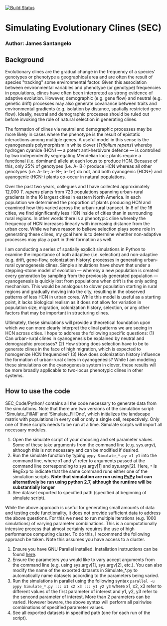 [![Build Status](https://travis-ci.org/James-S-Santangelo/Simulating-Evolutionary-Clines-SEC-.svg?branch=master)](https://travis-ci.org/James-S-Santangelo/Simulating-Evolutionary-Clines-SEC-)

# Simulating Evolutionary Clines (SEC)
### Author: James Santangelo

## Background

Evolutionary clines are the gradual change in the frequency of a species' genotypes or phenotype a geographical area and are often the result of species "tracking" some environmental factor. Given this association between environmental variables and phenotype (or genotype) frequencies in populations, clines have often been interpreted as strong evidence of adaptive evolution. However, demographic (e.g. gene flow) and neutral (e.g. genetic drift) processes may also generate covariance between traits and environmental gradients (e.g. isolation by distance, spatially restricted gene flow). Ideally, neutral and demographic processes should be ruled out before invoking the role of natural selection in generating clines.

The formation of clines via neutral and demographic processes may be more likely in cases where the phenotype is the result of epistatic interactions among multiple genes. A useful model in this sense is the cyanogenesis polymorphism in white clover (*Trifolium repens*) whereby hydrogen cyanide (HCN) — a potent anti-herbivore defence — is controlled by two independently segregating Mendelian loci; plants require a functional (i.e. dominant) allele at each locus to produce HCN. Because of this, only 25% of genotypes (i.e. A- B-) produce HCN whereas all other genotypes (i.e. A- b-; a- B-; a- b-) do not, and both cyanogenic (HCN+) and ayanogenic (HCN-) plants co-occur in natural populations.

Over the past two years, collegues and I have collected approximately 12,000 *T. repens* plants from 723 populations spanning urban-rural gradients in the 16 largest cities in eastern North America. In each population we determined the proportion of plants producing HCN and examined how this varied across the urban-rural transect. In 8 of the 16 cities, we find significantly less HCN inside of cities than in surrounding rural regions. In other words there is a phenotypic cline whereby the frequency of HCN increases linearly with increasing distance from the urban core. While we have reason to believe selection plays some role in generating these clines, my goal here is to determine whether non-adaptive processes may play a part in their formation as well.

I am conducting a series of spatially explicit simulations in Python to examine the importance of both adaptive (i.e. selection) and non-adaptive (e.g. drift, gene-flow, colonization history) processes in generating urban-rural cyanogenesis clines. Simple simulations have shown that under a stepping-stone model of evolution — whereby a new population is created every generation by sampling from the previously generated population — cyanogenesis is quickly lost from populations when drift is the only acting mechanism. This would be analogous to clover population starting in rural regions and gradually moving into the city, resulting in the observed patterns of less HCN in urban cores. While this model is useful as a starting point, it lacks biological realism as it does not allow for variation in population size, migration, colonization history, selection, or any other factors that may be important in structuring clines.

Ultimately, these simulations will provide a theoretical foundation upon which we can more clearly interpret the clinal patterns we are seeing in HCN across cities. I hope to address the following specific questions: (1) Can urban-rural clines in cyanogenesis be explained by neutral and demographic processes? (2) How strong does selection have to be to generate clines in the face of high migration, which is expected to homogenize HCN frequencies? (3) How does colonization history influence the formation of urban-rural clines in cyanogenesis? While I am modeling these simulations on the cyanogenesis system in clover, these results will be more broadly applicable to two-locus phenotypic clines in other systems.


## How to use the code

SEC_Code/Python/ contains all the code necessary to generate data from the simulations. Note that there are two versions of the simulation script: 'Simulate\_FillAll' and 'Simulate\_FillOne', which initializes the landscape matrix with populations in every cell or only a single cell, respectively. Only one of these scripts needs to be run at a time. Simulate scripts will import all necessary modules.


1. Open the simulate script of your choosing and set parameter values. Some of these take arguments from the command line (e.g. sys.argv), although this is not necessary and can be modified if desired.
2. Run the simulate function by typing `pypy Simulate_*.py x1 y1` into the command line, where x1 and y1 refer to arguments passed at the command line corresponding to sys.argv[1] and sys.argv[2]. Here, `*` is RegExp to indicate that the same command runs either one of the simulation scripts. **Note that simulation are run using [PyPy](https://pypy.org/) but can alternatively be run using python 2.7, although the runtime will be substantially longer**
3. See dataset exported to specified path (specified at beginning of simulate script).

While the above approach is useful for generating small amounts of data and testing code functionality, it does not provide sufficient data to address the above questions. For this we need to run multiple iterations (e.g. 1000 simulations) of varying parameter combinations. This is a computationally intensive process that almost certainly requires the use of high performance computing cluster. To do this, I recommend the following approach be taken. Note this assumes you have access to a cluster.

1. Ensure you have GNU Parallel installed. Installation instructions can be found [here](https://www.gnu.org/software/parallel/).
2. Ensure the parameters you would like to vary accept arguments from the command line (e.g. using sys.argv[1], sys.argv[2], etc.). You can also modify the name of the exported datasets in Simulate_*.py to automatically name datasets according to the parameters being varied.
3. Run the simulations in parallel using the following syntax
	`parallel -u pypy Simulate_*.py ::: x1 x2 x3 ::: y1 y2 y3`
	where x1, x2, x3 refer to different values of the first parameter of interest and y1, y2, y3 refer to the sencond parameter of interest. More than 2 parameters can be varied. However beware, the above syntax will perform all pairiwise combinations of specified parameter values.
4. See all exported datasets in specified path (one for each run of the script).
